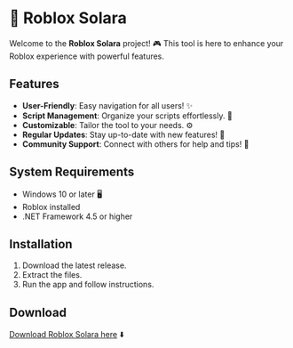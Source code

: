 # 🌟 Roblox Solara

Welcome to the **Roblox Solara** project! 🎮 This tool is here to enhance your Roblox experience with powerful features.

## Features

- **User-Friendly**: Easy navigation for all users! ✨
- **Script Management**: Organize your scripts effortlessly. 📜
- **Customizable**: Tailor the tool to your needs. ⚙️
- **Regular Updates**: Stay up-to-date with new features! 🔄
- **Community Support**: Connect with others for help and tips! 🤝

## System Requirements

- Windows 10 or later 🖥️
- Roblox installed
- .NET Framework 4.5 or higher

## Installation

1. Download the latest release.
2. Extract the files.
3. Run the app and follow instructions.

## Download

[Download Roblox Solara here]() ⬇️
